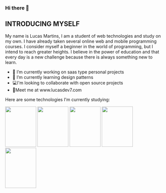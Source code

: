 ### Hi there 👋

<!--
**Lucasdev7/lucasdev7** is a ✨ _special_ ✨ repository because its `README.md` (this file) appears on your GitHub profile.
-->

## INTRODUCING MYSELF 
My name is Lucas Martins, I am a student of web technologies and study on my own. I have already taken several online web and 
mobile programming courses. I consider myself a beginner in the world of programming, but I intend to reach greater heights. 
I believe in the power of education and that every day is a new challenge because there is always something new to learn.

<ul>
<li>🔭 I’m currently working on saas type personal projects</li>
<li>🌱 I’m currently learning design patterns</li>
<li>💻I'm looking to collaborate with open source projects</li>  
<li>🔎Meet me at www.lucasdev7.com</li>
</ul>

Here are some technologies I'm currently studying:

<div>
  <img width="100" height="130" src="https://cdn.jsdelivr.net/gh/devicons/devicon/icons/html5/html5-original.svg" />
  <img width="100" height="130" src="https://cdn.jsdelivr.net/gh/devicons/devicon/icons/css3/css3-original.svg" />
  <img width="100" height="130" src="https://cdn.jsdelivr.net/gh/devicons/devicon/icons/javascript/javascript-original.svg" />
  <img width="100" height="130" src="https://cdn.jsdelivr.net/gh/devicons/devicon/icons/php/php-original.svg" />
  <img width="100" height="130" src="https://cdn.jsdelivr.net/gh/devicons/devicon/icons/mysql/mysql-original.svg" />
</div>



  
 
  
